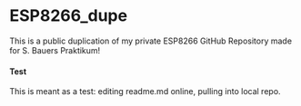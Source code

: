 # ESP8266_dupe
This is a public duplication of my private ESP8266 GitHub Repository made for S. Bauers Praktikum!

#### Test
This is meant as a test: editing readme.md online, pulling into local repo. 
